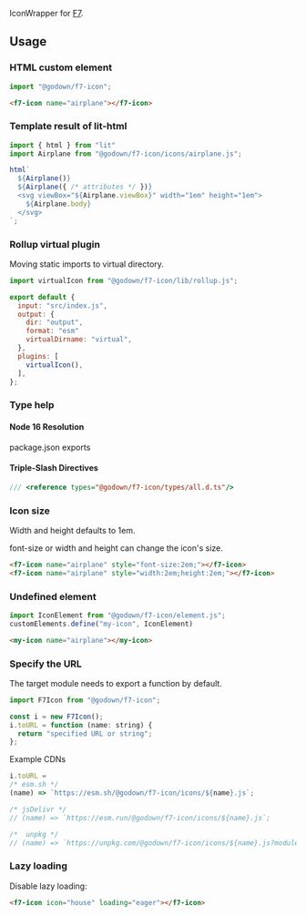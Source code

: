 IconWrapper for [F7](https://framework7.io/icons/).

## Usage

### HTML custom element

```js
import "@godown/f7-icon";
```

```html
<f7-icon name="airplane"></f7-icon>
```

### Template result of lit-html 

```js
import { html } from "lit"
import Airplane from "@godown/f7-icon/icons/airplane.js";

html`
  ${Airplane()}
  ${Airplane({ /* attributes */ })}
  <svg viewBox="${Airplane.viewBox}" width="1em" height="1em">
    ${Airplane.body}
  </svg>
`;
```

### Rollup virtual plugin

Moving static imports to virtual directory.

```js
import virtualIcon from "@godown/f7-icon/lib/rollup.js";

export default {
  input: "src/index.js",
  output: {
    dir: "output",
    format: "esm"
    virtualDirname: "virtual",
  },
  plugins: [
    virtualIcon(),
  ],
};
```

### Type help

#### Node 16 Resolution

package.json exports

#### Triple-Slash Directives

```ts
/// <reference types="@godown/f7-icon/types/all.d.ts"/>
```

### Icon size

Width and height defaults to 1em.

font-size or width and height can change the icon's size.

```html
<f7-icon name="airplane" style="font-size:2em;"></f7-icon>
<f7-icon name="airplane" style="width:2em;height:2em;"></f7-icon>
```

### Undefined element

```js
import IconElement from "@godown/f7-icon/element.js";
customElements.define("my-icon", IconElement)
```

```html
<my-icon name="airplane"></my-icon>
```

### Specify the URL

The target module needs to export a function by default.

```js
import F7Icon from "@godown/f7-icon";

const i = new F7Icon();
i.toURL = function (name: string) {
  return "specified URL or string";
};
```

Example CDNs

```js
i.toURL =
/* esm.sh */
(name) => `https://esm.sh/@godown/f7-icon/icons/${name}.js`;

/* jsDelivr */
// (name) => `https://esm.run/@godown/f7-icon/icons/${name}.js`;

/*  unpkg */ 
// (name) => `https://unpkg.com/@godown/f7-icon/icons/${name}.js?module`;
```

### Lazy loading

Disable lazy loading:

```html
<f7-icon icon="house" loading="eager"></f7-icon>
```
